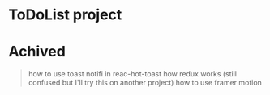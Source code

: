 # ToDoList project
# Achived
> how to use toast notifi in reac-hot-toast
> how redux works (still confused but I'll try this on another project)
> how to use framer motion